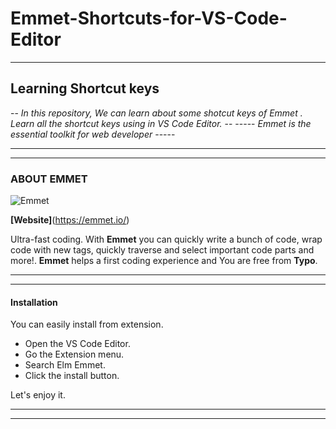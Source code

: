 # Emmet-Shortcuts-for-VS-Code-Editor

---

## __Learning  Shortcut keys__

-- _In this repository, We can learn about some shotcut keys of Emmet . Learn all the shortcut keys using in VS Code Editor._ --
----- _Emmet  is the essential toolkit for web developer_ -----

---
---

### __ABOUT EMMET__

![Emmet](https://res.cloudinary.com/djnxdb9dr/image/upload/v1548199548/emmet-c_fit_w_220_jpg.jpg)

**[Website]**(https://emmet.io/)


Ultra-fast coding. With __Emmet__ you can quickly write a bunch of code, wrap code with new tags, quickly traverse and select important code parts and more!. __Emmet__ helps a first coding experience and You are free from __Typo__.

---
---

 #### __Installation__
  
You can easily install from extension.
* Open the VS Code Editor.
* Go the Extension menu.
* Search Elm Emmet.
* Click the install button.
    
Let's enjoy it.

---
---
